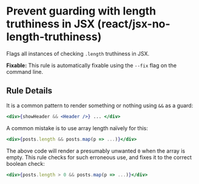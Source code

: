 # Prevent guarding with length truthiness in JSX (react/jsx-no-length-truthiness)

Flags all instances of checking `.length` truthiness in JSX.

**Fixable:** This rule is automatically fixable using the `--fix` flag on the command line.

## Rule Details

It is a common pattern to render something or nothing using `&&` as a guard:

```jsx
<div>{showHeader && <Header />} ... </div>
```

A common mistake is to use array length naïvely for this:

```jsx
<div>{posts.length && posts.map(p => ...)}</div>
```

The above code will render a presumably unwanted `0` when the array is empty. This rule checks for such erroneous use, and fixes it to the correct boolean check:

```jsx
<div>{posts.length > 0 && posts.map(p => ...)}</div>
```
